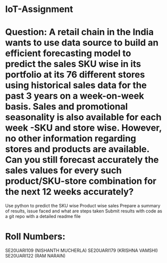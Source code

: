 # IoT-Assignment
# Question: A retail chain in the India wants to use data source to build an efficient forecasting model to predict the sales SKU  wise in its portfolio at its 76 different stores using historical sales data for the past 3 years on a week-on-week basis. Sales and promotional seasonality is also available for each week -SKU and store wise. However, no other information regarding stores and products are available. Can you still forecast accurately the sales values for every such product/SKU-store combination for the next 12 weeks accurately?

Use python to predict the SKU wise Product wise sales
Prepare a summary of results, issue faced and what are steps taken 
Submit results with code as a git repo with a detailed readme file


# Roll Numbers:
SE20UARI109 (NISHANTH MUCHERLA)
SE20UARI179 (KRISHNA VAMSHI)
SE20UARI122 (RAM NARAIN)

